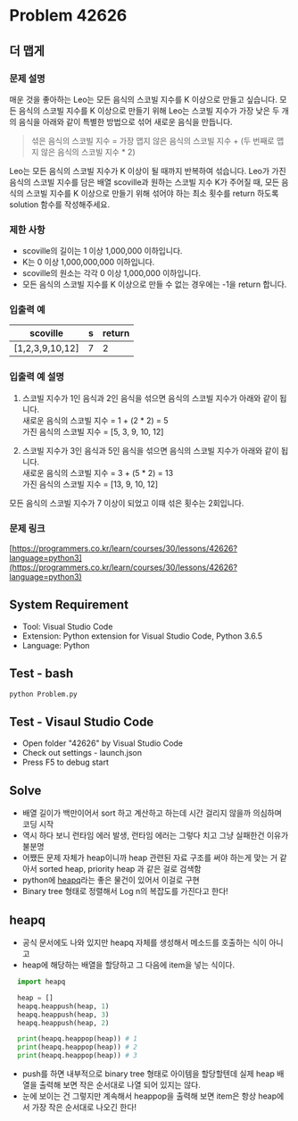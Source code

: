 # Problem 42626

## 더 맵게

### 문제 설명

매운 것을 좋아하는 Leo는 모든 음식의 스코빌 지수를 K 이상으로 만들고 싶습니다. 모든 음식의 스코빌 지수를 K 이상으로 만들기 위해 Leo는 스코빌 지수가 가장 낮은 두 개의 음식을 아래와 같이 특별한 방법으로 섞어 새로운 음식을 만듭니다.

> 섞은 음식의 스코빌 지수 = 가장 맵지 않은 음식의 스코빌 지수 + (두 번째로 맵지 않은 음식의 스코빌 지수 * 2)

Leo는 모든 음식의 스코빌 지수가 K 이상이 될 때까지 반복하여 섞습니다.
Leo가 가진 음식의 스코빌 지수를 담은 배열 scoville과 원하는 스코빌 지수 K가 주어질 때, 모든 음식의 스코빌 지수를 K 이상으로 만들기 위해 섞어야 하는 최소 횟수를 return 하도록 solution 함수를 작성해주세요.

### 제한 사항

- scoville의 길이는 1 이상 1,000,000 이하입니다.
- K는 0 이상 1,000,000,000 이하입니다.
- scoville의 원소는 각각 0 이상 1,000,000 이하입니다.
- 모든 음식의 스코빌 지수를 K 이상으로 만들 수 없는 경우에는 -1을 return 합니다.

### 입출력 예

|scoville|s|return|
|--------|-|------|
|[1,2,3,9,10,12]|7|2|

### 입출력 예 설명

1. 스코빌 지수가 1인 음식과 2인 음식을 섞으면 음식의 스코빌 지수가 아래와 같이 됩니다.\
    새로운 음식의 스코빌 지수 = 1 + (2 * 2) = 5\
    가진 음식의 스코빌 지수 = [5, 3, 9, 10, 12]

2. 스코빌 지수가 3인 음식과 5인 음식을 섞으면 음식의 스코빌 지수가 아래와 같이 됩니다.\
    새로운 음식의 스코빌 지수 = 3 + (5 * 2) = 13\
    가진 음식의 스코빌 지수 = [13, 9, 10, 12]

모든 음식의 스코빌 지수가 7 이상이 되었고 이때 섞은 횟수는 2회입니다.

### 문제 링크

[https://programmers.co.kr/learn/courses/30/lessons/42626?language=python3](https://programmers.co.kr/learn/courses/30/lessons/42626?language=python3)

## System Requirement

- Tool: Visual Studio Code
- Extension: Python extension for Visual Studio Code, Python 3.6.5
- Language: Python

## Test - bash

```bash
python Problem.py
```

## Test - Visaul Studio Code

- Open folder "42626" by Visual Studio Code
- Check out settings - launch.json
- Press F5 to debug start

## Solve

- 배열 길이가 백만이어서 sort 하고 계산하고 하는데 시간 걸리지 않을까 의심하며 코딩 시작
- 역시 하다 보니 런타임 에러 발생, 런타임 에러는 그렇다 치고 그냥 실패한건 이유가 불분명
- 어쨌든 문제 자체가 heap이니까 heap 관련된 자료 구조를 써야 하는게 맞는 거 같아서 sorted heap, priority heap 과 같은 걸로 검색함
- python에 [heapq](https://docs.python.org/3.0/library/heapq.html)라는 좋은 물건이 있어서 이걸로 구현
- Binary tree 형태로 정렬해서 Log n의 복잡도를 가진다고 한다!

## heapq

- 공식 문서에도 나와 있지만 heapq 자체를 생성해서 메소드를 호출하는 식이 아니고
- heap에 해당하는 배열을 할당하고 그 다음에 item을 넣는 식이다.

``` python
  import heapq

  heap = []
  heapq.heappush(heap, 1)
  heapq.heappush(heap, 3)
  heapq.heappush(heap, 2)

  print(heapq.heappop(heap)) # 1
  print(heapq.heappop(heap)) # 2
  print(heapq.heappop(heap)) # 3
```

- push를 하면 내부적으로 binary tree 형태로 아이템을 할당할텐데 실제 heap 배열을 출력해 보면 작은 순서대로 나열 되어 있지는 않다.
- 눈에 보이는 건 그렇지만 계속해서 heappop을 출력해 보면 item은 항상 heap에서 가장 작은 순서대로 나오긴 한다!
